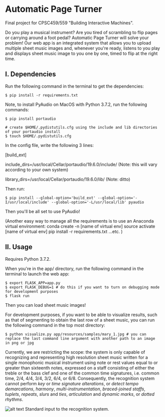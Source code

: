 # Automatic Page Turner

Final project for CPSC459/559 "Building Interactive Machines".

Do you play a musical instrument? Are you tired of scrambling to flip pages or carrying around a foot pedal? Automatic Page Turner will solve your problem! Our web app is an integrated system that allows you to upload multiple sheet music images and, whenever you're ready, listens to you play and displays sheet music image to you one by one, timed to flip at the right time. 

## I. Dependencies

Run the following command in the terminal to get the dependencies:

    $ pip install -r requirements.txt
    
Note, to install PyAudio on MacOS with Python 3.7.2, run the following commands:

    $ pip install portaudio

    # create $HOME/.pydistutils.cfg using the include and lib directories of your portaudio install
    $ touch $HOME/.pydistutils.cfg

In the config file, write the following 3 lines:

[build_ext]

include_dirs=/usr/local/Cellar/portaudio/19.6.0/include/ (Note: this will vary according to your own system)

library_dirs=/usr/local/Cellar/portaudio/19.6.0/lib/ (Note: ditto)

Then run:

    $ pip install --global-option='build_ext' --global-option='-I/usr/local/include' --global-option='-L/usr/local/lib' pyaudio

Then you'll be all set to use PyAudio!

(Another easy way to manage all the requirements is to use an Anaconda virtual environment:
conda create -n [name of virtual env]
source activate [name of virtual env]
pip install -r requirements.txt
...etc.
)

## II. Usage

Requires Python 3.7.2. 

When you're in the app/ directory, run the following command in the terminal to launch the web app:

    $ export FLASK_APP=app.py
    $ export FLASK_DEBUG=1 # do this if you want to turn on debugging mode for development purposes
    $ flask run

Then you can load sheet music images!

For development purposes, if you want to be able to visualize results, such as that of segmenting to obtain the last row of a sheet music, you can run the following command in the top most directory:

    $ python visualize.py app/resources/samples/mary_1.jpg # you can replace the last command line argument with another path to an image in png or jpg

Currently, we are restricting the scope: the system is only capable of recognizing and representing high resolution sheet music written for a single monophonic musical instrument using note or rest values equal to or greater than sixteenth notes, expressed on a staff consisting of either the treble or the bass clef and one of the common time signatures, i.e. common time, 2/4, 4/4, 3/4, 3/2, 6/4, or 6/8. Consequently, the recognition system cannot perform *key* or *time signature alterations*, or *detect tempo demarcations*, *harmony*, *multi-instrumentation*, *braced-joined staffs*, *tuplets*, *repeats*, *slurs* and *ties*, *articulation* and *dynamic marks*, or *dotted rhythms*.

![alt text](https://github.com/anyati/cadenCV/blob/master/resources/README/image4.jpg)
Standard input to the recognition system.
